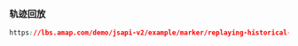 ### 轨迹回放

```css
https://lbs.amap.com/demo/jsapi-v2/example/marker/replaying-historical-running-data
```

